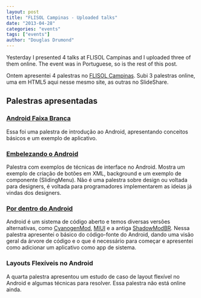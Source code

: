 ```yaml
---
layout: post
title: "FLISOL Campinas - Uploaded talks"
date: "2013-04-28"
categories: "events"
tags: ["events"]
author: "Douglas Drumond"
---
```


Yesterday I presented 4 talks at FLISOL Campinas and I uploaded three of them
online. The event was in Portuguese, so is the rest of this post.


Ontem apresentei 4 palestras no [FLISOL
Campinas](http://www.flisolcampinas.net/). Subi 3 palestras online, uma em
HTML5 aqui nesse mesmo site, as outras no SlideShare.

## Palestras apresentadas

### [Android Faixa Branca](https://speakerdeck.com/douglasdrumond/flisol-android-faixa-branca-iniciando-no-android)

Essa foi uma palestra de introdução ao Android, apresentando conceitos básicos
e um exemplo de aplicativo.


### [Embelezando o Android](https://speakerdeck.com/douglasdrumond/flisol-embelezando-o-android)

Palestra com exemplos de técnicas de interface no Android. Mostra um exemplo de
criação de botões em XML, background e um exemplo de componente (SlidingMenu).
Não é uma palestra sobre design ou voltada para designers, é voltada para
programadores implementarem as ideias já vindas dos designers.


### [Por dentro do Android](/talks/flisol-campinas-2013/)

Android é um sistema de código aberto e temos diversas versões alternativas,
como [CyanogenMod](http://www.cyanogenmod.com/), [MIUI](http://en.miui.com/)
e a antiga [ShadowModBR](https://code.google.com/p/shadowmodbr/). Nessa
palestra apresentei o básico do código-fonte do Android, dando uma visão geral
da árvore de código e o que é necessário para começar e apresentei como
adicionar um aplicativo como app de sistema.

### Layouts Flexíveis no Android

A quarta palestra apresentou um estudo de caso de layout flexível no Android
e algumas técnicas para resolver. Essa palestra não está online ainda.
